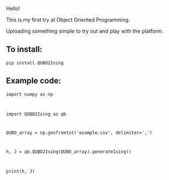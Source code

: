 Hello!

This is my first try at Object Oriented Programming.

Uploading something simple to try out and play with the platform.

## To install:
<code>pip install QUBO2Ising</code>

## Example code:

<code>import numpy as np
  
import QUBO2Ising as qb

QUBO_array = np.genfromtxt('example.csv', delimiter=',')

h, J = qb.QUBO2Ising(QUBO_array).generateIsing()

print(h, J)</code>

